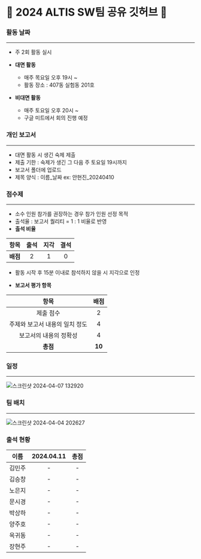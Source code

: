 # 🚀 2024 ALTIS SW팀 공유 깃허브 🚀

### 활동 날짜
---
- 주 2회 활동 실시
- **대면 활동**
    - 매주 목요일 오후 19시 ~
    - 활동 장소 : 407동 실험동 201호
      
- **비대면 활동**
    - 매주 토요일 오후 20시 ~
    - 구글 미트에서 회의 진행 예정

### 개인 보고서
---
- 대면 활동 시 생긴 숙제 제출
- 제출 기한 : 숙제가 생긴 그 다음 주 토요일 19시까지
- 보고서 폴더에 업로드
- 제목 양식 : 이름_날짜    ex: 안현진_20240410

### 점수제
---
- 소수 인원 참가를 권장하는 경우 참가 인원 선정 목적
- 출석율 : 보고서 퀄리티 = 1 : 1 비율로 반영
- **출석 비율**

|항목|출석|지각|결석|
|:----:|:----:|:----:|:----:|
|**배점**|2|1|0|

  - 활동 시작 후 15분 이내로 참석하지 않을 시 지각으로 인정
  
- **보고서 평가 항목**

| 항목 | 배점 |
|:------:|:-------:|
|제출 점수|2|
|주제와 보고서 내용의 일치 정도|4|
|보고서의 내용의 정확성|4|
|**총점**|**10**|
 
### 일정
---
![스크린샷 2024-04-07 132920](https://github.com/anhyunjinn/2024_ALTIS_SW/assets/101036684/caf71d80-b6c8-42b2-ab47-6ff48236afc5)

### 팀 배치
---
![스크린샷 2024-04-04 202627](https://github.com/anhyunjinn/2024_ALTIS_SW/assets/101036684/a18fb132-536e-4b4a-9e41-940abf22a27d)

### 출석 현황
|이름|2024.04.11|총점|
|:----:|:----:|:----:|
|김민주|-|-|
|김승창|-|-|
|노은지|-|-|
|문시경|-|-|
|박상하|-|-|
|양주호|-|-|
|옥귀동|-|-|
|장현주|-|-|

